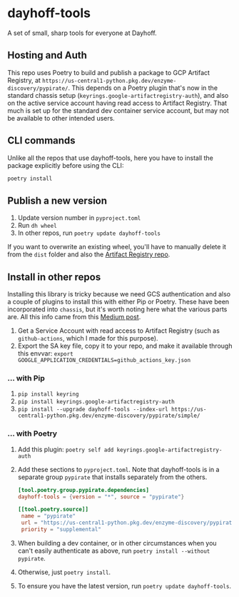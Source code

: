 # dayhoff-tools

A set of small, sharp tools for everyone at Dayhoff.

## Hosting and Auth

This repo uses Poetry to build and publish a package to GCP Artifact Registry, at `https://us-central1-python.pkg.dev/enzyme-discovery/pypirate/`.  This depends on a Poetry plugin that's now in the standard chassis setup (`keyrings.google-artifactregistry-auth`), and also on the active service account having read access to Artifact Registry. That much is set up for the standard dev container service account, but may not be available to other intended users.

## CLI commands

Unlike all the repos that use dayhoff-tools, here you have to install the package explicitly before using the CLI:

```sh
poetry install
```

## Publish a new version

1. Update version number in `pyproject.toml`
2. Run `dh wheel`
3. In other repos, run `poetry update dayhoff-tools`

If you want to overwrite an existing wheel, you'll have to manually delete it from the `dist` folder and also the [Artifact Registry repo](https://console.cloud.google.com/artifacts/python/enzyme-discovery/us-central1/pypirate/dayhoff-tools).

## Install in other repos

Installing this library is tricky because we need GCS authentication and also a couple of plugins to install this with either Pip or Poetry.  These have been incorporated into `chassis`, but it's worth noting here what the various parts are.  All this info came from this [Medium post](https://medium.com/google-cloud/python-packages-via-gcps-artifact-registry-ce1714f8e7c1).

1. Get a Service Account with read access to Artifact Registry (such as `github-actions`, which I made for this purpose).
2. Export the SA key file, copy it to your repo, and make it available through this envvar: `export GOOGLE_APPLICATION_CREDENTIALS=github_actions_key.json`

### ... with Pip

1. `pip install keyring`
2. `pip install keyrings.google-artifactregistry-auth`
3. `pip install --upgrade dayhoff-tools --index-url https://us-central1-python.pkg.dev/enzyme-discovery/pypirate/simple/`

### ... with Poetry

1. Add this plugin: `poetry self add keyrings.google-artifactregistry-auth`
2. Add these sections to `pyproject.toml`.  Note that dayhoff-tools is in a separate group `pypirate` that installs separately from the others.

   ```toml
   [tool.poetry.group.pypirate.dependencies]
   dayhoff-tools = {version = "*", source = "pypirate"}

   [[tool.poetry.source]]
    name = "pypirate"
    url = "https://us-central1-python.pkg.dev/enzyme-discovery/pypirate/simple/"
    priority = "supplemental"
   ```

3. When building a dev container, or in other circumstances when you can't easily authenticate as above, run `poetry install --without pypirate`.  
4. Otherwise, just `poetry install`.
5. To ensure you have the latest version, run `poetry update dayhoff-tools`.
